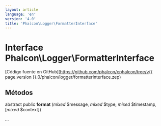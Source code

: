 ```yaml
---
layout: article
language: 'en'
version: '4.0'
title: 'Phalcon\Logger\FormatterInterface'
---
```

# Interface **Phalcon\Logger\FormatterInterface**

[Código fuente en GitHub](https://github.com/phalcon/cphalcon/tree/v{{ page.version }}.0/phalcon/logger/formatterinterface.zep)

## Métodos

abstract public **format** (*mixed* $message, *mixed* $type, *mixed* $timestamp, [*mixed* $context])

...